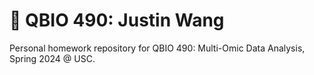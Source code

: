 # 🧬 QBIO 490: Justin Wang
Personal homework repository for QBIO 490: Multi-Omic Data Analysis, Spring 2024 @ USC.
